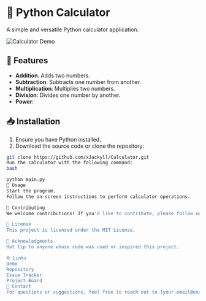 # 🧮 Python Calculator

A simple and versatile Python calculator application.

![Calculator Demo](link-to-demo-gif)

## 🚀 Features

- **Addition**: Adds two numbers.
- **Subtraction**: Subtracts one number from another.
- **Multiplication**: Multiplies two numbers.
- **Division**: Divides one number by another.
- **Power**: 

## 📥 Installation

1. Ensure you have Python installed.
2. Download the source code or clone the repository:

```bash
git clone https://github.com/xJackyll/Calculator.git
Run the calculator with the following command:
bash

python main.py
📖 Usage
Start the program.
Follow the on-screen instructions to perform calculator operations.

🤝 Contributing
We welcome contributions! If you'd like to contribute, please follow our contributing guidelines.

📄 License
This project is licensed under the MIT License.

📣 Acknowledgments
Hat tip to anyone whose code was used or inspired this project.

🌐 Links
Demo
Repository
Issue Tracker
Project Board
📮 Contact
For questions or suggestions, feel free to reach out to [your-email@example.com].
